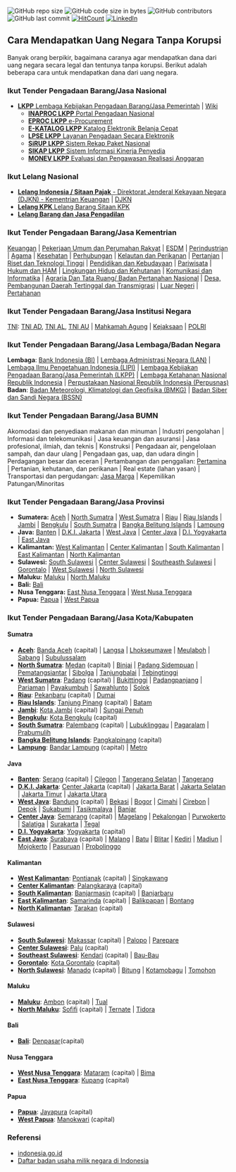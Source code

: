 ![GitHub repo size](https://img.shields.io/github/repo-size/Banyuwangi45/Dapat-Uang-Negara-Tanpa-Korupsi)
![GitHub code size in bytes](https://img.shields.io/github/languages/code-size/Banyuwangi45/Dapat-Uang-Negara-Tanpa-Korupsi)
![GitHub contributors](https://img.shields.io/github/contributors/Banyuwangi45/Dapat-Uang-Negara-Tanpa-Korupsi)
![GitHub last commit](https://img.shields.io/github/last-commit/Banyuwangi45/Dapat-Uang-Negara-Tanpa-Korupsi)
[![HitCount](http://hits.dwyl.com/Banyuwangi45/Dapat-Uang-Negara-Tanpa-Korupsi.svg)](http://hits.dwyl.com/Banyuwangi45/Dapat-Uang-Negara-Tanpa-Korupsi)
[![LinkedIn](https://img.shields.io/badge/-LinkedIn-black.svg?style=flat&logo=linkedin&colorB=555)](https://www.linkedin.com/company/14702071)

## Cara Mendapatkan Uang Negara Tanpa Korupsi
Banyak orang berpikir, bagaimana caranya agar mendapatkan dana dari uang negara secara legal dan tentunya tanpa korupsi. Berikut adalah beberapa cara untuk mendapatkan dana dari uang negara.

### Ikut Tender Pengadaan Barang/Jasa Nasional
+ [**LKPP** Lembaga Kebijakan Pengadaan Barang/Jasa Pemerintah](https://www.lkpp.go.id/) | [Wiki](https://id.wikipedia.org/wiki/Lembaga_Kebijakan_Pengadaan_Barang/Jasa_Pemerintah)
  + [**INAPROC LKPP** Portal Pengadaan Nasional](http://inaproc.id/)
  + [**EPROC LKPP** e-Procurement](https://eproc.lkpp.go.id/)
  + [**E-KATALOG LKPP** Katalog Elektronik Belanja Cepat](https://e-katalog.lkpp.go.id/)
  + [**LPSE LKPP** Layanan Pengadaan Secara Elektronik](https://lpse.lkpp.go.id/eproc4)
  + [**SiRUP LKPP** Sistem Rekap Paket Nasional](https://sirup.lkpp.go.id/sirup/ro)
  + [**SIKAP LKPP** Sistem Informasi Kinerja Penyedia](https://sikap.lkpp.go.id/)
  + [**MONEV LKPP** Evaluasi dan Pengawasan Realisasi Anggaran](https://monev.lkpp.go.id/)

### Ikut Lelang Nasional
+ [**Lelang Indonesia / Sitaan Pajak** - Direktorat Jenderal Kekayaan Negara (DJKN) - Kementrian Keuangan](https://lelang.go.id/) | [DJKN](https://www.djkn.kemenkeu.go.id/)
+ [**Lelang KPK** Lelang Barang Sitaan KPK](https://www.kpk.go.id/id/publikasi/pengumuman-lelang/pengumuman-lelang-barang-rampasan/825-pengumuman-lelang)
+ [**Lelang Barang dan Jasa Pengadilan**]()

### Ikut Tender Pengadaan Barang/Jasa Kementrian
[Keuangan](https://www.lpse.kemenkeu.go.id/eproc4) | [Pekerjaan Umum dan Perumahan Rakyat](https://lpse.pu.go.id/eproc4) | [ESDM](https://eproc.esdm.go.id/eproc4) | [Perindustrian](https://lpse.kemenperin.go.id/eproc4) | [Agama](https://lpse.kemenag.go.id/eproc4/) | [Kesehatan](http://www.lpse.depkes.go.id/eproc4) | [Perhubungan](http://lpse.dephub.go.id/eproc4) | [Kelautan dan Perikanan](http://lpse.kkp.go.id/eproc4) | [Pertanian](http://lpse.pertanian.go.id/eproc4) | [Riset dan Teknologi Tinggi](https://lpse.ristekdikti.go.id/eproc4) | [Pendidikan dan Kebudayaan](https://lpse.kemdikbud.go.id/eproc4) | [Pariwisata](https://lpse.kemenpar.go.id/eproc4) | [Hukum dan HAM](https://lpse.kemenkumham.go.id/eproc4) | [Lingkungan Hidup dan Kehutanan](http://lpse.menlhk.go.id/eproc4) | [Komunikasi dan Informatika](https://lpse.kominfo.go.id/eproc4) | [Agraria Dan Tata Ruang/ Badan Pertanahan Nasional](http://lpse.atrbpn.go.id/eproc4) | [Desa, Pembangunan Daerah Tertinggal dan Transmigrasi](http://lpse.kemendesa.go.id/eproc4) | [Luar Negeri](https://lpse.kemlu.go.id/eproc4) | [Pertahanan](https://lpse.kemhan.go.id/eproc4/)

### Ikut Tender Pengadaan Barang/Jasa Institusi Negara
[TNI](https://lpse.tni.mil.id/eproc4): [TNI AD](https://lpse.tniad.org/eproc4), [TNI AL](http://lpse.tnial.mil.id/eproc4), [TNI AU](http://110.138.137.229/eproc4/) | [Mahkamah Agung](https://lpse.mahkamahagung.go.id/eproc4) | [Kejaksaan](http://lpse.kejaksaan.go.id/eproc4) | [POLRI](http://lpse.polri.go.id/eproc4)

### Ikut Tender Pengadaan Barang/Jasa Lembaga/Badan Negara
**Lembaga**: [Bank Indonesia (BI)](https://www.bi.go.id/Bispro/Public/HomePageNew.aspx) | [Lembaga Administrasi Negara (LAN)](http://lan.go.id/id/info-pengadaan) | [Lembaga Ilmu Pengetahuan Indonesia (LIPI)](https://lpse.lipi.go.id/) | [Lembaga Kebijakan Pengadaan Barang/Jasa Pemerintah (LKPP)](https://lpse.lkpp.go.id/eproc4) | [Lembaga Ketahanan Nasional Republik Indonesia]() | [Perpustakaan Nasional Republik Indonesia (Perpusnas)](https://sirup.lkpp.go.id/sirup/ro/penyedia/kldi/L44)
**Badan**: [Badan Meteorologi, Klimatologi dan Geofisika (BMKG)](http://lpse.bmkg.go.id/eproc4) | [Badan Siber dan Sandi Negara (BSSN)](https://lpse.bssn.go.id/eproc4)

### Ikut Tender Pengadaan Barang/Jasa BUMN
Akomodasi dan penyediaan makanan dan minuman | Industri pengolahan | Informasi dan telekomunikasi | Jasa keuangan dan asuransi | Jasa profesional, ilmiah, dan teknis | Konstruksi | Pengadaan air, pengelolaan sampah, dan daur ulang | Pengadaan gas, uap, dan udara dingin | Perdagangan besar dan eceran | Pertambangan dan penggalian: [Pertamina](https://eproc.pertamina.com/) | Pertanian, kehutanan, dan perikanan | Real estate (lahan yasan) | Transportasi dan pergudangan: [Jasa Marga](https://lpse.jasamarga.com/eproc/) | Kepemilikan Patungan/Minoritas 

### Ikut Tender Pengadaan Barang/Jasa Provinsi
+ **Sumatera:** [Aceh](https://lpse.acehprov.go.id/eproc4) | [North Sumatra](http://lpse.sumutprov.go.id/eproc4) | [West Sumatra](http://lpse.sumbarprov.go.id/eproc4) | [Riau](https://lpse.riau.go.id/eproc4) | [Riau Islands](http://lpse.kepriprov.go.id/eproc4) | [Jambi](http://lpse.jambiprov.go.id/eproc4/) | [Bengkulu](https://lpse.bengkuluprov.go.id/eproc4) | [South Sumatra](http://lpse.sumselprov.go.id/eproc4) | [Bangka Belitung Islands](https://lpse.babelprov.go.id/eproc4) | [Lampung](https://lpse.lampungprov.go.id/eproc4)
+ **Java:** [Banten](https://lpse.bantenprov.go.id/eproc4) | [D.K.I. Jakarta](https://lpse.jakarta.go.id/eproc4) | [West Java](https://www.lpse.jabarprov.go.id/eproc4) | [Center Java](http://lpse.jatengprov.go.id/eproc4) | [D.I. Yogyakarta](https://lpse.jogjaprov.go.id/eproc4/) | [East Java](https://lpse.jatimprov.go.id/eproc4)
+ **Kalimantan:** [West Kalimantan](http://lpse.kalbarprov.go.id/eproc4) | [Center Kalimantan](https://lpse.kalteng.go.id/eproc4/) | [South Kalimantan](http://lpse.kalselprov.go.id/eproc4) | [East Kalimantan](https://lpse.kaltimprov.go.id/eproc4) | [North Kalimantan](http://www.lpse-kaltara.go.id/eproc4)
+ **Sulawesi:** [South Sulawesi]() | [Center Sulawesi](http://lpse.sultengprov.go.id/eproc4/) | [Southeasth Sulawesi]() | [Gorontalo](https://lpse.gorontaloprov.go.id/eproc4/) | [West Sulawesi](http://lpse.sulbarprov.go.id/eproc4/) |  [North Sulawesi](http://lpse.sulutprov.go.id/eproc4)
+ **Maluku:** [Maluku](http://lpse.malukuprov.go.id/eproc4/) | [North Maluku](http://lpse.malutprov.go.id/eproc4)
+ **Bali:** [Bali](http://lpse.baliprov.go.id/eproc4)
+ **Nusa Tenggara:** [East Nusa Tenggara](http://lpse.nttprov.go.id/eproc4/) | [West Nusa Tenggara](https://lpse.ntbprov.go.id/eproc4/)
+ **Papua:** [Papua](https://lpse.papua.go.id/eproc4) | [West Papua](http://150.107.140.130/eproc/)

### Ikut Tender Pengadaan Barang/Jasa Kota/Kabupaten
#### Sumatra
+ [**Aceh**](http://www.pusdatin.kemkes.go.id): [Banda Aceh](https://bandaacehkota.bps.go.id) (capital) | [Langsa](https://langsakota.bps.go.id/) | [Lhokseumawe](https://lhokseumawekota.bps.go.id/) | [Meulaboh](https://acehbaratkab.bps.go.id/) | [Sabang](https://sabangkota.bps.go.id/) | [Subulussalam](https://subulussalamkota.bps.go.id/)
+ [**North Sumatra**](https://sumut.bps.go.id): [Medan](https://medankota.bps.go.id) (capital) | [Binjai](https://binjaikota.bps.go.id/) | [Padang Sidempuan](https://padangsidimpuankota.bps.go.id/) | [Pematangsiantar](https://siantarkota.bps.go.id/) | [Sibolga](https://sibolgakota.bps.go.id/) | [Tanjungbalai](https://tanjungbalaikota.bps.go.id/) | [Tebingtinggi](https://tebingtinggikota.bps.go.id/)
+ [**West Sumatra**](https://sumbar.bps.go.id): [Padang](https://padangkota.bps.go.id) (capital) | [Bukittinggi](https://bukittinggikota.bps.go.id/) | [Padangpanjang](https://padangpanjangkota.bps.go.id/) | [Pariaman](https://pariamankota.bps.go.id/) | [Payakumbuh](https://payakumbuhkota.bps.go.id/) | [Sawahlunto](https://sawahluntokota.bps.go.id/) | [Solok](https://solokkab.bps.go.id/)
+ [**Riau**](https://riau.bps.go.id): [Pekanbaru](https://pekanbarukota.bps.go.id) (capital) | [Dumai](https://dumaikota.bps.go.id/)
+ [**Riau Islands**](https://kepri.bps.go.id): [Tanjung Pinang](https://tanjungpinangkota.bps.go.id) (capital) | [Batam](https://batamkota.bps.go.id/)
+ [**Jambi**](https://jambi.bps.go.id): [Kota Jambi](https://jambikota.bps.go.id) (capital) | [Sungai Penuh](https://sungaipenuhkota.bps.go.id/)
+ [**Bengkulu**](https://bengkulu.bps.go.id): [Kota Bengkulu](https://bengkulukota.bps.go.id) (capital)
+ [**South Sumatra**](https://sumsel.bps.go.id): [Palembang](https://palembangkota.bps.go.id) (capital) | [Lubuklinggau](https://lubuklinggaukota.bps.go.id/) | [Pagaralam](https://pagaralamkota.bps.go.id/) | [Prabumulih](https://prabumulihkota.bps.go.id/) 
+ [**Bangka Belitung Islands**](https://babel.bps.go.id): [Pangkalpinang](https://pangkalpinangkota.bps.go.id) (capital)
+ [**Lampung**](https://lampung.bps.go.id): [Bandar Lampung](https://bandarlampungkota.bps.go.id) (capital) | [Metro](https://metrokota.bps.go.id/)

#### Java
+ [**Banten**](https://banten.bps.go.id): [Serang](https://serangkota.bps.go.id) (capital) | [Cilegon](https://cilegonkota.bps.go.id/) | [Tangerang Selatan](https://tangselkota.bps.go.id/) | [Tangerang](https://tangerangkota.bps.go.id/)
+ [**D.K.I. Jakarta**](https://jakarta.bps.go.id): [Center Jakarta](https://jakpuskota.bps.go.id) (capital) | [Jakarta Barat](https://jakbarkota.bps.go.id/) | [Jakarta Selatan](https://jakselkota.bps.go.id/) | [Jakarta Timur](https://jaktimkota.bps.go.id/) | [Jakarta Utara](https://jakutkota.bps.go.id/)
+ [**West Java**](https://jabar.bps.go.id): [Bandung](https://bandungkota.bps.go.id) (capital) | [Bekasi](https://bekasikota.bps.go.id/) | [Bogor](https://bogorkota.bps.go.id/) | [Cimahi](https://cimahikota.bps.go.id/) | [Cirebon](https://cirebonkota.bps.go.id/) | [Depok](https://depokkota.bps.go.id/) | [Sukabumi](https://sukabumikab.bps.go.id/) | [Tasikmalaya](https://tasikmalayakota.bps.go.id/) | [Banjar](https://banjarkota.bps.go.id/)
+ [**Center Java**](https://jateng.bps.go.id): [Semarang](https://semarangkota.bps.go.id) (capital) | [Magelang](https://magelangkab.bps.go.id/) | [Pekalongan](https://pekalongankota.bps.go.id/) | [Purwokerto](https://banyumaskab.bps.go.id/) | [Salatiga](https://salatigakota.bps.go.id/) | [Surakarta](https://surakartakota.bps.go.id/) | [Tegal](https://tegalkota.bps.go.id/)
+ [**D.I. Yogyakarta**](https://jakpuskota.bps.go.id): [Yogyakarta](https://jogjakota.bps.go.id) (capital)
+ [**East Java**](https://jatim.bps.go.id): [Surabaya](https://surabayakota.bps.go.id) (capital) | [Malang](https://malangkota.bps.go.id/) | [Batu](https://batukota.bps.go.id/) | [Blitar](https://blitarkota.bps.go.id/) | [Kediri](https://kedirikota.bps.go.id/) | [Madiun](https://madiunkota.bps.go.id/) | [Mojokerto](https://mojokertokota.bps.go.id/) | [Pasuruan](https://pasuruankota.bps.go.id/) | [Probolinggo](https://probolinggokota.bps.go.id/)

#### Kalimantan
+ [**West Kalimantan**](https://kalbar.bps.go.id): [Pontianak](https://pontianakkota.bps.go.id) (capital) | [Singkawang](https://singkawangkota.bps.go.id/)
+ [**Center Kalimantan**](https://kalteng.bps.go.id): [Palangkaraya](https://palangkakota.bps.go.id) (capital)
+ [**South Kalimantan**](https://kalsel.bps.go.id): [Banjarmasin](https://banjarmasinkota.bps.go.id) (capital) | [Banjarbaru](https://banjarbarukota.bps.go.id/)
+ [**East Kalimantan**](https://kaltim.bps.go.id): [Samarinda](https://banjarmasinkota.bps.go.id) (capital) | [Balikpapan](https://balikpapankota.bps.go.id/) | [Bontang](https://bontangkota.bps.go.id/)
+ [**North Kalimantan**](https://kaltara.bps.go.id): [Tarakan](https://tarakankota.bps.go.id/) (capital)

#### Sulawesi
+ [**South Sulawesi**](https://sulsel.bps.go.id): [Makassar](https://makassarkota.bps.go.id) (capital) | [Palopo](https://palopokota.bps.go.id/) | [Parepare](https://pareparekota.bps.go.id/)
+ [**Center Sulawesi**](https://sulteng.bps.go.id): [Palu](https://palukota.bps.go.id) (capital)
+ [**Southeast Sulawesi**](https://sultra.bps.go.id): [Kendari](https://kendarikota.bps.go.id) (capital) | [Bau-Bau](https://baubaukota.bps.go.id/)
+ [**Gorontalo**](https://gorontalo.bps.go.id): [Kota Gorontalo](https://gorontalokota.bps.go.id) (capital)
+ [**North Sulawesi**](https://sulut.bps.go.id): [Manado](https://manadokota.bps.go.id) (capital) | [Bitung](https://bitungkota.bps.go.id/) | [Kotamobagu](https://kotamobagukota.bps.go.id/) | [Tomohon](https://tomohonkota.bps.go.id/)

#### Maluku
+ [**Maluku**](https://maluku.bps.go.id): [Ambon](https://ambonkota.bps.go.id) (capital) | [Tual](https://tualkota.bps.go.id)
+ [**North Maluku**](https://malut.bps.go.id): [Sofifi](https://tikepkota.bps.go.id) (capital) | [Ternate](https://ternatekota.bps.go.id/) | [Tidora](https://tikepkota.bps.go.id/)

#### Bali
+ [**Bali**](https://bali.bps.go.id/): [Denpasar](https://denpasarkota.bps.go.id/)(capital)

#### Nusa Tenggara
+ [**West Nusa Tenggara**](https://ntb.bps.go.id): [Mataram](https://mataramkota.bps.go.id) (capital) | [Bima](https://bimakota.bps.go.id/)
+ [**East Nusa Tenggara**](https://ntt.bps.go.id): [Kupang](https://kupangkota.bps.go.id) (capital)

#### Papua
+ [**Papua**](https://papua.bps.go.id): [Jayapura](https://jayapurakota.bps.go.id) (capital)
+ [**West Papua**](https://papuabarat.bps.go.id): [Manokwari](https://manokwarikab.bps.go.id) (capital)

### Referensi
+ [indonesia.go.id](https://www.indonesia.go.id)
+ [Daftar badan usaha milik negara di Indonesia](https://id.wikipedia.org/wiki/Daftar_badan_usaha_milik_negara_di_Indonesia)
